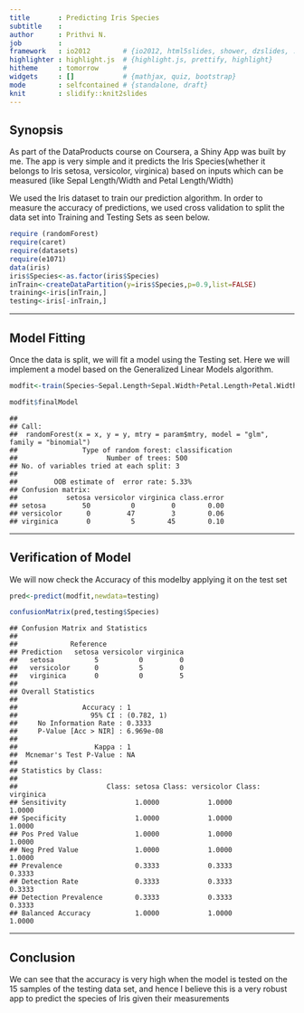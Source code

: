 ```yaml
---
title       : Predicting Iris Species
subtitle    : 
author      : Prithvi N.
job         : 
framework   : io2012        # {io2012, html5slides, shower, dzslides, ...}
highlighter : highlight.js  # {highlight.js, prettify, highlight}
hitheme     : tomorrow      # 
widgets     : []            # {mathjax, quiz, bootstrap}
mode        : selfcontained # {standalone, draft}
knit        : slidify::knit2slides
---
```



## Synopsis

As part of the DataProducts course on Coursera, a Shiny App was built by me. The app is very simple and it predicts the Iris Species(whether it belongs to Iris setosa, versicolor, virginica) based on inputs which can be measured (like Sepal Length/Width and Petal Length/Width)

We used the Iris dataset to train our prediction algorithm. In order to measure the accuracy of predictions, we used cross validation to split the data set into Training and Testing Sets as seen below.


```r
require (randomForest)
require(caret)
require(datasets)
require(e1071)
data(iris)
iris$Species<-as.factor(iris$Species)
inTrain<-createDataPartition(y=iris$Species,p=0.9,list=FALSE)
training<-iris[inTrain,]
testing<-iris[-inTrain,]
```

---

## Model Fitting

Once the data is split, we will fit a model using the Testing set. Here we will implement a model based on the Generalized Linear Models algorithm.


```r
modfit<-train(Species~Sepal.Length+Sepal.Width+Petal.Length+Petal.Width,model="glm",family="binomial",data=iris)

modfit$finalModel
```

```
## 
## Call:
##  randomForest(x = x, y = y, mtry = param$mtry, model = "glm",      family = "binomial") 
##                Type of random forest: classification
##                      Number of trees: 500
## No. of variables tried at each split: 3
## 
##         OOB estimate of  error rate: 5.33%
## Confusion matrix:
##            setosa versicolor virginica class.error
## setosa         50          0         0        0.00
## versicolor      0         47         3        0.06
## virginica       0          5        45        0.10
```

---

## Verification of Model
We will now check the Accuracy of this modelby applying it on the test set


```r
pred<-predict(modfit,newdata=testing)

confusionMatrix(pred,testing$Species)
```

```
## Confusion Matrix and Statistics
## 
##             Reference
## Prediction   setosa versicolor virginica
##   setosa          5          0         0
##   versicolor      0          5         0
##   virginica       0          0         5
## 
## Overall Statistics
##                                     
##                Accuracy : 1         
##                  95% CI : (0.782, 1)
##     No Information Rate : 0.3333    
##     P-Value [Acc > NIR] : 6.969e-08 
##                                     
##                   Kappa : 1         
##  Mcnemar's Test P-Value : NA        
## 
## Statistics by Class:
## 
##                      Class: setosa Class: versicolor Class: virginica
## Sensitivity                 1.0000            1.0000           1.0000
## Specificity                 1.0000            1.0000           1.0000
## Pos Pred Value              1.0000            1.0000           1.0000
## Neg Pred Value              1.0000            1.0000           1.0000
## Prevalence                  0.3333            0.3333           0.3333
## Detection Rate              0.3333            0.3333           0.3333
## Detection Prevalence        0.3333            0.3333           0.3333
## Balanced Accuracy           1.0000            1.0000           1.0000
```

---
## Conclusion
We can see that the accuracy is very high when the model is tested on the 15 samples of the testing data set, and hence I believe this is a very robust app to predict the species of Iris given their measurements
